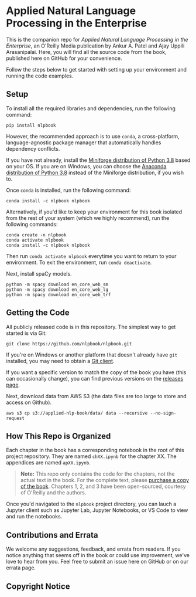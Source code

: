 # Applied Natural Language Processing in the Enterprise

This is the companion repo for _Applied Natural Language Processing in the Enterprise_, an O'Reilly Media publication by Ankur A. Patel and Ajay Uppili Arasanipalai. Here, you will find all the source code from the book, published here on GitHub for your convenience.

Follow the steps below to get started with setting up your environment and running the code examples.

## Setup

To install all the required libraries and dependencies, run the following command:

```
pip install nlpbook
```

However, the recommended approach is to use `conda`, a cross-platform, language-agnostic package manager that automatically handles dependency conflicts.

If you have not already, install the [Miniforge distribution of Python 3.8](https://github.com/conda-forge/miniforge#download) based on your OS. If you are on Windows, you can choose the [Anaconda distribution of Python 3.8](https://www.anaconda.com/products/individual) instead of the Miniforge distribution, if you wish to.

Once `conda` is installed, run the following command:

```
conda install -c nlpbook nlpbook
```

Alternatively, if you'd like to keep your environment for this book isolated from the rest of your system (which we highly recommend), run the following commands:

```
conda create -n nlpbook
conda activate nlpbook
conda install -c nlpbook nlpbook
```

Then run `conda activate nlpbook` everytime you want to return to your environment. To exit the environment, run `conda deactivate`.

Next, install spaCy models.

```
python -m spacy download en_core_web_sm
python -m spacy download en_core_web_lg
python -m spacy download en_core_web_trf
```

## Getting the Code

All publicly released code is in this repository. The simplest way to get started is via Git:

```
git clone https://github.com/nlpbook/nlpbook.git
```

If you're on Windows or another platform that doesn't already have `git` installed, you may need to obtain a [Git client](https://git-scm.com/downloads).

If you want a specific version to match the copy of the book you have (this can occasionally change), you can find previous versions on the [releases page](https://github.com/nlpbook/nlpbook/releases).

Next, download data from AWS S3 (the data files are too large to store and access on Github).

```
aws s3 cp s3://applied-nlp-book/data/ data --recursive --no-sign-request
```

## How This Repo is Organized

Each chapter in the book has a corresponding notebook in the root of this project repository. They are named `chXX.ipynb` for the chapter XX. The appendices are named `apXX.ipynb`.

> **Note:** This repo only contains the code for the chapters, not the actual text in the book. For the complete text, please [purchase a copy of the book](https://www.amazon.com/dp/149206257X). Chapters 1, 2, and 3 have been open-sourced, courtesy of O'Reilly and the authors.

Once you'd navigated to the `nlpbook` project directory, you can lauch a Jupyter client such as Jupyter Lab, Jupyter Notebooks, or VS Code to view and run the notebooks.

## Contributions and Errata

We welcome any suggestions, feedback, and errata from readers. If you notice anything that seems off in the book or could use improvement, we've love to hear from you. Feel free to submit an issue here on GitHub or on our errata page.

## Copyright Notice
